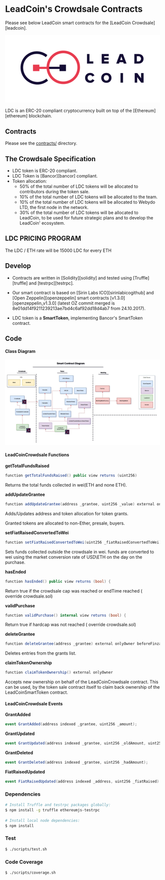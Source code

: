 # LeadCoin's Crowdsale Contracts

Please see below LeadCoin smart contracts for the [LeadCoin Crowdsale][leadcoin].

![leadcoin Token](images/logo.png)

LDC is an ERC-20 compliant cryptocurrency built on top of the [Ethereum][ethereum] blockchain.


## Contracts

Please see the [contracts/](contracts) directory.

## The Crowdsale Specification
*	LDC token is ERC-20 compliant.
*	LDC Token is [Bancor][bancor] compliant.
*	Token allocation:
	* 50% of the total number of LDC tokens will be allocated to contributors during the token sale.
	* 10% of the total number of LDC tokens will be allocated to the team.
	* 10% of the total number of LDC tokens will be allocated to Webydo LTD, the first node in the network.
	* 30% of the total number of LDC tokens will be allocated to LeadCoin, to be used for future strategic plans and to develop the LeadCoin' ecosystem.

## LDC PRICING PROGRAM
The LDC / ETH rate will be 15000 LDC for every ETH



## Develop

* Contracts are written in [Solidity][solidity] and tested using [Truffle][truffle] and [testrpc][testrpc].

* Our smart contract is based on [Sirin Labs ICO][sirinlabicogithub] and [Open Zeppelin][openzeppelin] smart contracts [v1.3.0][openzeppelin_v1.3.0] (latest OZ commit merged is 8e01dd14f9211239213ae7bd4c6af92dd18d4ab7 from 24.10.2017).

* LDC token is a **SmartToken**, implementing Bancor's SmartToken contract.

## Code
 
#### Class Diagram  

![Class Diagram](images/LeadcoinCrowdSale.jpg)

#### LeadCoinCrowdsale Functions


**getTotalFundsRaised**
```cs
function getTotalFundsRaised() public view returns (uint256)
```
Returns the total funds collected in wei(ETH and none ETH).

**addUpdateGrantee**
```cs
function addUpdateGrantee(address _grantee, uint256 _value) external onlyOwner beforeFinzalized
```
Adds/Updates address and token allocation for token grants.

Granted tokens are allocated to non-Ether, presale, buyers.


**setFiatRaisedConvertedToWei**
```cs
function setFiatRaisedConvertedToWei(uint256 _fiatRaisedConvertedToWei) external onlyOwner onlyWhileSale
```
Sets funds collected outside the crowdsale in wei.
funds are converted to wei using the market conversion rate of USD\ETH on the day on the purchase.



**hasEnded**
```cs
function hasEnded() public view returns (bool) {
```
Return true if the crowdsale cap was reached or endTime reached ( override crowdsale.sol)


**validPurchase**
```cs
function validPurchase() internal view returns (bool) {
```
Return true if hardcap was not reached ( override crowdsale.sol)


**deleteGrantee**
```cs
function deleteGrantee(address _grantee) external onlyOwner beforeFinzalized
```
Deletes entries from the grants list.


**claimTokenOwnership**
```cs
function claimTokenOwnership() external onlyOwner
```
Accepts new ownership on behalf of the LeadCoinCrowdsale contract. This can be used, by the token sale contract itself to claim back ownership of the LeadCoinSmartToken contract.

#### LeadCoinCrowdsale Events

**GrantAdded**
```cs
event GrantAdded(address indexed _grantee, uint256 _amount);
```


**GrantUpdated**
```cs
event GrantUpdated(address indexed _grantee, uint256 _oldAmount, uint256 _newAmount);
```


**GrantDeleted**
```cs
event GrantDeleted(address indexed _grantee, uint256 _hadAmount);
```

**FiatRaisedUpdated**
```cs
event FiatRaisedUpdated(address indexed _address, uint256 _fiatRaised)
```


### Dependencies

```bash
# Install Truffle and testrpc packages globally:
$ npm install -g truffle ethereumjs-testrpc

# Install local node dependencies:
$ npm install
```

### Test

```bash
$ ./scripts/test.sh
```


### Code Coverage

```bash
$ ./scripts/coverage.sh
```
